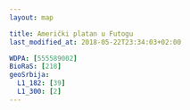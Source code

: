 ```yaml
---
layout: map

title: Američki platan u Futogu
last_modified_at: 2018-05-22T23:34:03+02:00

WDPA: [555589002]
BioRaS: [218]
geoSrbija:
  L1_182: [39]
  L1_300: [2]
---
```

